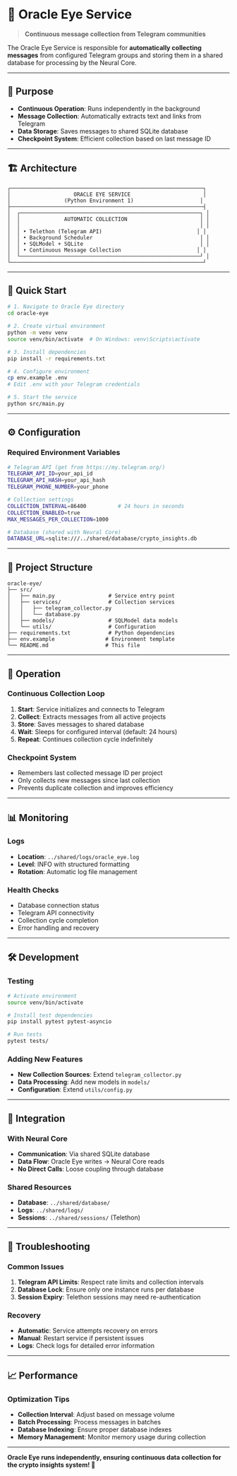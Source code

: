 # 🔄 Oracle Eye Service

> **Continuous message collection from Telegram communities**

The Oracle Eye Service is responsible for **automatically collecting messages** from configured Telegram groups and storing them in a shared database for processing by the Neural Core.

---

## 🎯 **Purpose**

- **Continuous Operation**: Runs independently in the background
- **Message Collection**: Automatically extracts text and links from Telegram
- **Data Storage**: Saves messages to shared SQLite database
- **Checkpoint System**: Efficient collection based on last message ID

---

## 🏗️ **Architecture**

```
┌─────────────────────────────────────────────────────────────┐
│                    ORACLE EYE SERVICE                       │
│                 (Python Environment 1)                     │
├─────────────────────────────────────────────────────────────┤
│  ┌─────────────────────────────────────────────────────────┐ │
│  │              AUTOMATIC COLLECTION                       │ │
│  │                                                         │ │
│  │ • Telethon (Telegram API)                              │ │
│  │ • Background Scheduler                                  │ │
│  │ • SQLModel + SQLite                                     │ │
│  │ • Continuous Message Collection                        │ │
│  └─────────────────────────────────────────────────────────┘ │
└─────────────────────────────────────────────────────────────┘
```

---

## 🚀 **Quick Start**

```bash
# 1. Navigate to Oracle Eye directory
cd oracle-eye

# 2. Create virtual environment
python -m venv venv
source venv/bin/activate  # On Windows: venv\Scripts\activate

# 3. Install dependencies
pip install -r requirements.txt

# 4. Configure environment
cp env.example .env
# Edit .env with your Telegram credentials

# 5. Start the service
python src/main.py
```

---

## ⚙️ **Configuration**

### **Required Environment Variables**
```bash
# Telegram API (get from https://my.telegram.org/)
TELEGRAM_API_ID=your_api_id
TELEGRAM_API_HASH=your_api_hash
TELEGRAM_PHONE_NUMBER=your_phone

# Collection settings
COLLECTION_INTERVAL=86400          # 24 hours in seconds
COLLECTION_ENABLED=true
MAX_MESSAGES_PER_COLLECTION=1000

# Database (shared with Neural Core)
DATABASE_URL=sqlite:///../shared/database/crypto_insights.db
```

---

## 📁 **Project Structure**

```
oracle-eye/
├── src/
│   ├── main.py                 # Service entry point
│   ├── services/               # Collection services
│   │   ├── telegram_collector.py
│   │   └── database.py
│   ├── models/                 # SQLModel data models
│   └── utils/                  # Configuration
├── requirements.txt            # Python dependencies
├── env.example                # Environment template
└── README.md                  # This file
```

---

## 🔄 **Operation**

### **Continuous Collection Loop**
1. **Start**: Service initializes and connects to Telegram
2. **Collect**: Extracts messages from all active projects
3. **Store**: Saves messages to shared database
4. **Wait**: Sleeps for configured interval (default: 24 hours)
5. **Repeat**: Continues collection cycle indefinitely

### **Checkpoint System**
- Remembers last collected message ID per project
- Only collects new messages since last collection
- Prevents duplicate collection and improves efficiency

---

## 📊 **Monitoring**

### **Logs**
- **Location**: `../shared/logs/oracle_eye.log`
- **Level**: INFO with structured formatting
- **Rotation**: Automatic log file management

### **Health Checks**
- Database connection status
- Telegram API connectivity
- Collection cycle completion
- Error handling and recovery

---

## 🛠️ **Development**

### **Testing**
```bash
# Activate environment
source venv/bin/activate

# Install test dependencies
pip install pytest pytest-asyncio

# Run tests
pytest tests/
```

### **Adding New Features**
- **New Collection Sources**: Extend `telegram_collector.py`
- **Data Processing**: Add new models in `models/`
- **Configuration**: Extend `utils/config.py`

---

## 🔗 **Integration**

### **With Neural Core**
- **Communication**: Via shared SQLite database
- **Data Flow**: Oracle Eye writes → Neural Core reads
- **No Direct Calls**: Loose coupling through database

### **Shared Resources**
- **Database**: `../shared/database/`
- **Logs**: `../shared/logs/`
- **Sessions**: `../shared/sessions/` (Telethon)

---

## 🚨 **Troubleshooting**

### **Common Issues**
1. **Telegram API Limits**: Respect rate limits and collection intervals
2. **Database Lock**: Ensure only one instance runs per database
3. **Session Expiry**: Telethon sessions may need re-authentication

### **Recovery**
- **Automatic**: Service attempts recovery on errors
- **Manual**: Restart service if persistent issues
- **Logs**: Check logs for detailed error information

---

## 📈 **Performance**

### **Optimization Tips**
- **Collection Interval**: Adjust based on message volume
- **Batch Processing**: Process messages in batches
- **Database Indexing**: Ensure proper database indexes
- **Memory Management**: Monitor memory usage during collection

---

**Oracle Eye runs independently, ensuring continuous data collection for the crypto insights system! 🔄**
